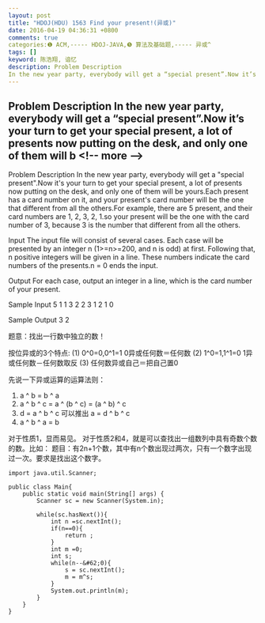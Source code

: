 ```yaml
---
layout: post
title: "HDOJ(HDU) 1563 Find your present!(异或)"
date: 2016-04-19 04:36:31 +0800
comments: true
categories:❶ ACM,----- HDOJ-JAVA,❺ 算法及基础题,----- 异或^
tags: []
keyword: 陈浩翔, 谙忆
description: Problem Description 
In the new year party, everybody will get a “special present”.Now it’s your turn to get your special present, a lot of presents now putting on the desk, and only one of them will b 
---
```



Problem Description 
In the new year party, everybody will get a “special present”.Now it’s your turn to get your special present, a lot of presents now putting on the desk, and only one of them will b
&#60;!-- more --&#62;
----------

Problem Description
In the new year party, everybody will get a "special present".Now it's your turn to get your special present, a lot of presents now putting on the desk, and only one of them will be yours.Each present has a card number on it, and your present's card number will be the one that different from all the others.For example, there are 5 present, and their card numbers are 1, 2, 3, 2, 1.so your present will be the one with the card number of 3, because 3 is the number that different from all the others.
 

Input
The input file will consist of several cases. 
Each case will be presented by an integer n (1>=n>=200, and n is odd) at first. Following that, n positive integers will be given in a line. These numbers indicate the card numbers of the presents.n = 0 ends the input.
 

Output
For each case, output an integer in a line, which is the card number of your present.
 

Sample Input
5
1 1 3 2 2
3
1 2 1
0
 

Sample Output
3
2

题意：找出一行数中独立的数！

按位异或的3个特点: 
(1) 0^0=0,0^1=1 0异或任何数＝任何数 
(2) 1^0=1,1^1=0 1异或任何数－任何数取反 
(3) 任何数异或自己＝把自己置0 


先说一下异或运算的运算法则：
  1.  a ^ b = b ^ a
2. a ^ b ^ c = a ^ (b ^ c) = (a ^ b) ^ c
3. d = a ^ b ^ c 可以推出 a = d ^ b ^ c
 4. a ^ b ^ a = b
 
  对于性质1，显而易见。
  对于性质2和4，就是可以查找出一组数列中具有奇数个数的数。比如：
   题目：有2n+1个数，其中有n个数出现过两次，只有一个数字出现过一次。要求是找出这个数字。


```
import java.util.Scanner;

public class Main{
	public static void main(String[] args) {
		Scanner sc = new Scanner(System.in);
		
		while(sc.hasNext()){
			int n =sc.nextInt();
			if(n==0){
				return ;
			}
			int m =0;
			int s;
			while(n--&#62;0){
				s = sc.nextInt();
				m = m^s;
			}
			System.out.println(m);
		}
	}
}

```
